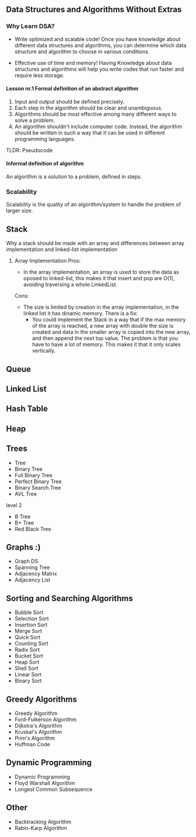 ## Data Structures and Algorithms Without Extras

### Why Learn DSA?

- Write optimized and scalable code!
  Once you have knowledge about different data structures and algorithms, you can determine which data structure and algorithm to choose in various conditions.

- Effective use of time and memory!
  Having Knowledge about data structures and algorithms will help you write codes that run faster and require less storage.

#### Lesson nr.1 Formal definition of an abstract algorithm

1. Input and output should be defined precisely.
2. Each step in the algorithm should be clear and unambiguous.
3. Algorithms should be most effective among many different ways to solve a problem.
4. An algorithm shouldn't include computer code. Instead, the algorithm should be written in such a way that it can be used in different programming languages.

TLDR: Pseudocode

#### Informal definition of algorithm

An algorithm is a solution to a problem, defined in steps.

### Scalability

Scalability is the quality of an algorithm/system to handle the problem of larger size.

## Stack

Why a stack should be made with an array and differences between array implementation and linked-list implementation

1. Array Implementation
   Pros:

   - In the array implementation, an array is used to store the data as oposed to linked-list, this makes it that insert and pop are O(1), avoiding traversing a whole LinkedList.

   Cons:

   - The size is limited by creation in the array implementation, in the linked list it has dinamic memory. There is a fix:
     - You could implement the Stack in a way that if the max memory of the array is reached, a new array with double the size is created and data in the smaller array is copied into the new array, and then append the next top value.
       The problem is that you have to have a lot of memory. This makes it that it only scales vertically.

## Queue

## Linked List

## Hash Table

## Heap

## Trees

- Tree
- Binary Tree
- Full Binary Tree
- Perfect Binary Tree
- Binary Search Tree
- AVL Tree

level 2

- B Tree
- B+ Tree
- Red Black Tree

## Graphs :)

- Graph DS
- Spanning Tree
- Adjacency Matrix
- Adjacency List

## Sorting and Searching Algorithms

- Bubble Sort
- Selection Sort
- Insertion Sort
- Merge Sort
- Quick Sort
- Counting Sort
- Radix Sort
- Bucket Sort
- Heap Sort
- Shell Sort
- Linear Sort
- Binary Sort

## Greedy Algorithms

- Greedy Algorithm
- Ford-Fulkerson Algorithm
- Dijkstra's Algorithm
- Kruskal's Algorithm
- Prim's Algorithm
- Huffman Code

## Dynamic Programming

- Dynamic Programming
- Floyd Warshall Algorithm
- Longest Common Subsequence

## Other

- Backtracking Algorithm
- Rabin-Karp Algorithm
